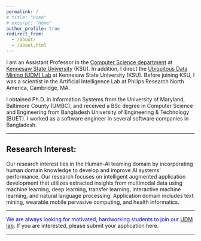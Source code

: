 ```yaml
---
permalink: /
# title: "Home"
# excerpt: "Home"
author_profile: true
redirect_from: 
  - /about/
  - /about.html
---
```




I am an Assistant Professor in the <a href="https://ccse.kennesaw.edu/cs/" target="_blank">Computer Science department</a> at <a href="https://www.kennesaw.edu/" target="_blank">Kennesaw State University</a> (KSU). In addition, I direct the <a href="https://ahafizk.github.io/udm/">Ubiquitous Data Mining (UDM) Lab</a> at Kennesaw State University (KSU). Before joining KSU, I was a scientist in the Artificial Intelligence Lab at Philips Research North America, Cambridge, MA. 

I obtained Ph.D. in Information Systems from the University of Maryland, Baltimore County (UMBC), and received a BSc degree in Computer Science and Engineering from Bangladesh University of Engineering & Technology (BUET). I worked as a software engineer in several software companies in Bangladesh.

<hr/>

## Research Interest:

<!-- My research interest spans a wide range of topics in machine learning, deep learning, transfer learning, and their applications in Mobile, Pervasive Computing, Wearable Computing, Healthcare Sensing and Analytics, and Natural Language processing.  -->

Our research interest lies in the Human-AI teaming domain by incorporating human domain knowledge to develop and improve AI systems' performance. Our research focuses on intelligent augmented application development that utilizes extracted insights from multimodal data using machine learning, deep learning, transfer learning, interactive machine learning, and natural language processing. Application domain includes text mining, wearable mobile pervasive computing, and health informatics.


<hr/>
<font color='blue'>We are always looking for motivated, hardworking students to join our <a href="https://ahafizk.github.io/udm/">UDM lab</a>.</font> If you are interested, please submit your application <a="https://forms.office.com/r/wYXXenTuDs">here</a>.
<hr/>

<!-- ## Recent News

1. Our paper, "Reinforcement Learning Agent Path Planning with Expert Demonstration." Accepted in Compsac Student Research Symposium. 
1. Our paper, "Mental workload classification from non-invasive fNIRs signals through deep convolutional neural network.", IEEE Compsac workshop (Medicomp)

<div id="marquee-cont">
  <table width="100%" border="0" cellspacing="0" cellpadding="0">
    <tr>
      <td width="50px" style="background:#1174A8;">
        <button id="ticker-title">Recent News:</button>
      </td>
      <td id="marquee">
        <marquee onmouseover="this.stop();" onmouseout="this.start();" id='scroll-news'>
        temp <img src="https://www.naishare.com/images/favicon.png" width="25px" />
        </marquee>
      </td>
    </tr>
  </table>
</div>
 -->



